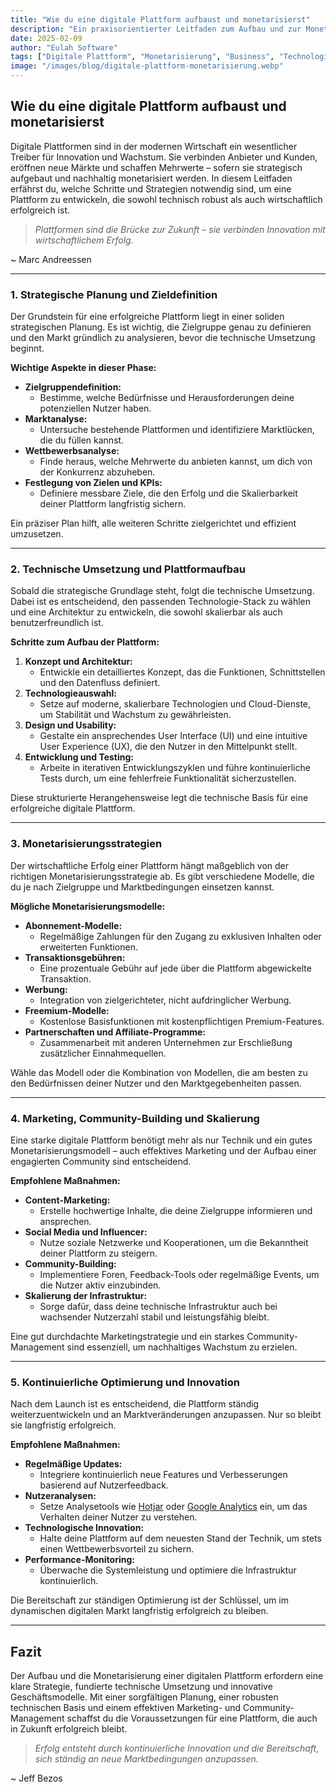 ```yaml
---
title: "Wie du eine digitale Plattform aufbaust und monetarisierst"
description: "Ein praxisorientierter Leitfaden zum Aufbau und zur Monetarisierung einer digitalen Plattform – von der strategischen Planung über technische Umsetzung bis hin zu erfolgreichen Einnahmemodellen."
date: 2025-02-09
author: "Eulah Software"
tags: ["Digitale Plattform", "Monetarisierung", "Business", "Technologie", "Startup"]
image: "/images/blog/digitale-plattform-monetarisierung.webp"
---
```


## Wie du eine digitale Plattform aufbaust und monetarisierst

Digitale Plattformen sind in der modernen Wirtschaft ein wesentlicher Treiber für Innovation und Wachstum. Sie verbinden Anbieter und Kunden, eröffnen neue Märkte und schaffen Mehrwerte – sofern sie strategisch aufgebaut und nachhaltig monetarisiert werden. In diesem Leitfaden erfährst du, welche Schritte und Strategien notwendig sind, um eine Plattform zu entwickeln, die sowohl technisch robust als auch wirtschaftlich erfolgreich ist.

> *Plattformen sind die Brücke zur Zukunft – sie verbinden Innovation mit wirtschaftlichem Erfolg.*

~ Marc Andreessen

---

### 1. Strategische Planung und Zieldefinition

Der Grundstein für eine erfolgreiche Plattform liegt in einer soliden strategischen Planung. Es ist wichtig, die Zielgruppe genau zu definieren und den Markt gründlich zu analysieren, bevor die technische Umsetzung beginnt.

**Wichtige Aspekte in dieser Phase:**

- **Zielgruppendefinition:**  
  - Bestimme, welche Bedürfnisse und Herausforderungen deine potenziellen Nutzer haben.
- **Marktanalyse:**  
  - Untersuche bestehende Plattformen und identifiziere Marktlücken, die du füllen kannst.
- **Wettbewerbsanalyse:**  
  - Finde heraus, welche Mehrwerte du anbieten kannst, um dich von der Konkurrenz abzuheben.
- **Festlegung von Zielen und KPIs:**  
  - Definiere messbare Ziele, die den Erfolg und die Skalierbarkeit deiner Plattform langfristig sichern.

Ein präziser Plan hilft, alle weiteren Schritte zielgerichtet und effizient umzusetzen.

---

### 2. Technische Umsetzung und Plattformaufbau

Sobald die strategische Grundlage steht, folgt die technische Umsetzung. Dabei ist es entscheidend, den passenden Technologie-Stack zu wählen und eine Architektur zu entwickeln, die sowohl skalierbar als auch benutzerfreundlich ist.

**Schritte zum Aufbau der Plattform:**

1. **Konzept und Architektur:**  
   - Entwickle ein detailliertes Konzept, das die Funktionen, Schnittstellen und den Datenfluss definiert.
2. **Technologieauswahl:**  
   - Setze auf moderne, skalierbare Technologien und Cloud-Dienste, um Stabilität und Wachstum zu gewährleisten.
3. **Design und Usability:**  
   - Gestalte ein ansprechendes User Interface (UI) und eine intuitive User Experience (UX), die den Nutzer in den Mittelpunkt stellt.
4. **Entwicklung und Testing:**  
   - Arbeite in iterativen Entwicklungszyklen und führe kontinuierliche Tests durch, um eine fehlerfreie Funktionalität sicherzustellen.

Diese strukturierte Herangehensweise legt die technische Basis für eine erfolgreiche digitale Plattform.

---

### 3. Monetarisierungsstrategien

Der wirtschaftliche Erfolg einer Plattform hängt maßgeblich von der richtigen Monetarisierungsstrategie ab. Es gibt verschiedene Modelle, die du je nach Zielgruppe und Marktbedingungen einsetzen kannst.

**Mögliche Monetarisierungsmodelle:**

- **Abonnement-Modelle:**  
  - Regelmäßige Zahlungen für den Zugang zu exklusiven Inhalten oder erweiterten Funktionen.
- **Transaktionsgebühren:**  
  - Eine prozentuale Gebühr auf jede über die Plattform abgewickelte Transaktion.
- **Werbung:**  
  - Integration von zielgerichteter, nicht aufdringlicher Werbung.
- **Freemium-Modelle:**  
  - Kostenlose Basisfunktionen mit kostenpflichtigen Premium-Features.
- **Partnerschaften und Affiliate-Programme:**  
  - Zusammenarbeit mit anderen Unternehmen zur Erschließung zusätzlicher Einnahmequellen.

Wähle das Modell oder die Kombination von Modellen, die am besten zu den Bedürfnissen deiner Nutzer und den Marktgegebenheiten passen.

---

### 4. Marketing, Community-Building und Skalierung

Eine starke digitale Plattform benötigt mehr als nur Technik und ein gutes Monetarisierungsmodell – auch effektives Marketing und der Aufbau einer engagierten Community sind entscheidend.

**Empfohlene Maßnahmen:**

- **Content-Marketing:**  
  - Erstelle hochwertige Inhalte, die deine Zielgruppe informieren und ansprechen.
- **Social Media und Influencer:**  
  - Nutze soziale Netzwerke und Kooperationen, um die Bekanntheit deiner Plattform zu steigern.
- **Community-Building:**  
  - Implementiere Foren, Feedback-Tools oder regelmäßige Events, um die Nutzer aktiv einzubinden.
- **Skalierung der Infrastruktur:**  
  - Sorge dafür, dass deine technische Infrastruktur auch bei wachsender Nutzerzahl stabil und leistungsfähig bleibt.

Eine gut durchdachte Marketingstrategie und ein starkes Community-Management sind essenziell, um nachhaltiges Wachstum zu erzielen.

---

### 5. Kontinuierliche Optimierung und Innovation

Nach dem Launch ist es entscheidend, die Plattform ständig weiterzuentwickeln und an Marktveränderungen anzupassen. Nur so bleibt sie langfristig erfolgreich.

**Empfohlene Maßnahmen:**

- **Regelmäßige Updates:**  
  - Integriere kontinuierlich neue Features und Verbesserungen basierend auf Nutzerfeedback.
- **Nutzeranalysen:**  
  - Setze Analysetools wie [Hotjar](https://www.hotjar.com) oder [Google Analytics](https://analytics.google.com) ein, um das Verhalten deiner Nutzer zu verstehen.
- **Technologische Innovation:**  
  - Halte deine Plattform auf dem neuesten Stand der Technik, um stets einen Wettbewerbsvorteil zu sichern.
- **Performance-Monitoring:**  
  - Überwache die Systemleistung und optimiere die Infrastruktur kontinuierlich.

Die Bereitschaft zur ständigen Optimierung ist der Schlüssel, um im dynamischen digitalen Markt langfristig erfolgreich zu bleiben.

---

## Fazit

Der Aufbau und die Monetarisierung einer digitalen Plattform erfordern eine klare Strategie, fundierte technische Umsetzung und innovative Geschäftsmodelle. Mit einer sorgfältigen Planung, einer robusten technischen Basis und einem effektiven Marketing- und Community-Management schaffst du die Voraussetzungen für eine Plattform, die auch in Zukunft erfolgreich bleibt.

> *Erfolg entsteht durch kontinuierliche Innovation und die Bereitschaft, sich ständig an neue Marktbedingungen anzupassen.*

~ Jeff Bezos
